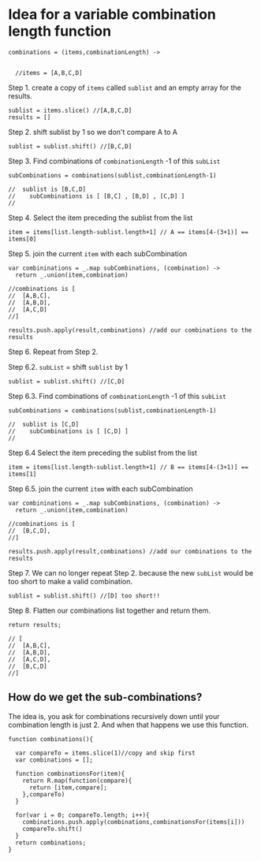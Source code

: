 Idea for a variable combination length function
===============================================

    combinations = (items,combinationLength) ->


      //items = [A,B,C,D]

Step 1. create a copy of `items` called `sublist` and an empty array for the results.

    sublist = items.slice() //[A,B,C,D]
    results = []

Step 2. shift sublist by 1 so we don't compare A to A

    sublist = sublist.shift() //[B,C,D]

Step 3. Find combinations of `combinationLength` -1 of this `subList`

    subCombinations = combinations(sublist,combinationLength-1)

    //  sublist is [B,C,D]
    //    subCombinations is [ [B,C] , [B,D] , [C,D] ]
    //

Step 4. Select the item preceding the sublist from the list

    item = items[list.length-sublist.length+1] // A == items[4-(3+1)] == items[0]

Step 5. join the current `item` with each subCombination

    var combininations = _.map subCombinations, (combination) ->
      return _.union(item,combination)

    //combinations is [
    //  [A,B,C],
    //  [A,B,D],
    //  [A,C,D]
    //]

    results.push.apply(result,combinations) //add our combinations to the results


Step 6. Repeat from Step 2.


Step 6.2. `subList` = shift `sublist` by 1

    sublist = sublist.shift() //[C,D]

Step 6.3. Find combinations of `combinationLength` -1 of this `subList`

    subCombinations = combinations(sublist,combinationLength-1)

    //  sublist is [C,D]
    //    subCombinations is [ [C,D] ]
    //

Step 6.4 Select the item preceding the sublist from the list

    item = items[list.length-sublist.length+1] // B == items[4-(3+1)] == items[1]

Step 6.5. join the current `item` with each subCombination

    var combininations = _.map subCombinations, (combination) ->
      return _.union(item,combination)

    //combinations is [
    //  [B,C,D],
    //]

    results.push.apply(result,combinations) //add our combinations to the results

Step 7. We can no longer repeat Step 2. because the new `subList`
would be too short to make a valid combination.

    sublist = sublist.shift() //[D] too short!!

Step 8. Flatten our combinations list together and return them.

    return results;

    // [
    //  [A,B,C],
    //  [A,B,D],
    //  [A,C,D],
    //  [B,C,D]
    //]

How do we get the sub-combinations?
-----------------------------------

The idea is, you ask for combinations recursively down until
your combination length is just 2.  And when that happens
we use this function.

    function combinations(){

      var compareTo = items.slice(1)//copy and skip first
      var combinations = [];

      function combinationsFor(item){
        return R.map(function(compare){
          return [item,compare];
        },compareTo)
      }

      for(var i = 0; compareTo.length; i++){
        combinations.push.apply(combinations,combinationsFor(items[i]))
        compareTo.shift()
      }
      return combinations;
    }
